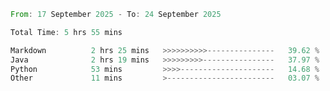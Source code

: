 <!--START_SECTION:waka-->

```rust
From: 17 September 2025 - To: 24 September 2025

Total Time: 5 hrs 55 mins

Markdown          2 hrs 25 mins   >>>>>>>>>>---------------   39.62 %
Java              2 hrs 19 mins   >>>>>>>>>----------------   37.97 %
Python            53 mins         >>>>---------------------   14.68 %
Other             11 mins         >------------------------   03.07 %
```

<!--END_SECTION:waka-->

